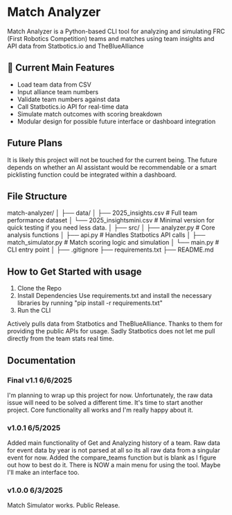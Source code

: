 # Match Analyzer

Match Analyzer is a Python-based CLI tool for analyzing and simulating FRC (First Robotics Competition) teams and matches using team insights and API data from Statbotics.io and TheBlueAlliance

## 🔧 Current Main Features

- Load team data from CSV
- Input alliance team numbers
- Validate team numbers against data
- Call Statbotics.io API for real-time data
- Simulate match outcomes with scoring breakdown
- Modular design for possible future interface or dashboard integration

## Future Plans
It is likely this project will not be touched for the current being. The future depends on whether an AI assistant would be recommendable or a smart picklisting function could be integrated within a dashboard.

## File Structure
match-analyzer/
│
├── data/
│ ├── 2025_insights.csv # Full team performance dataset
│ └── 2025_insightsmini.csv # Minimal version for quick testing if you need less data.
│
├── src/
│ ├── analyzer.py # Core analysis functions
│ ├── api.py # Handles Statbotics API calls
│ ├── match_simulator.py # Match scoring logic and simulation
│ └── main.py # CLI entry point
│
├── .gitignore
├── requirements.txt
├── README.md

## How to Get Started with usage
1. Clone the Repo
2. Install Dependencies
    Use requirements.txt and install the necessary libraries by running
    "pip install -r requirements.txt"
3. Run the CLI

Actively pulls data from Statbotics and TheBlueAlliance. Thanks to them for providing the public APIs for usage. Sadly Statbotics does not let me pull directly from the team stats real time.

## Documentation
### Final v1.1 6/6/2025
I'm planning to wrap up this project for now. Unfortunately, the raw data issue will need to be solved a different time. It's time to start another project. Core functionality all works and I'm really happy about it.


### v1.0.1 6/5/2025
Added main functionality of Get and Analyzing history of a team. Raw data for event data by year is not parsed at all so its all raw data from a singular event for now. Added the compare_teams function but is blank as I figure out how to best do it. There is NOW a main menu for using the tool. Maybe I'll make an interface too.


### v1.0.0 6/3/2025
Match Simulator works. Public Release.
